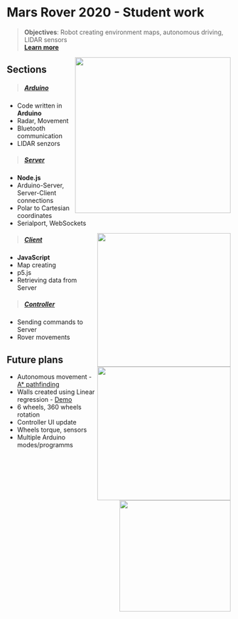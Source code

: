 # Mars Rover 2020 - Student work

> __Objectives__:
         Robot creating environment maps, autonomous driving, LIDAR sensors </br>
> [__Learn more__](./soc.docx)

<img src="http://dennikc.sk/mars-rover-pictures/rover.jpg"  align="right" width=350>

## Sections
> ##### [Arduino](./arduino/controller.ino)
- Code written in __Arduino__
- Radar, Movement
- Bluetooth communication
- LIDAR senzors
        
> ##### [Server](./server)
- __Node.js__
- Arduino-Server, Server-Client connections
- Polar to Cartesian coordinates
- Serialport, WebSockets

<img src="http://dennikc.sk/mars-rover-pictures/kitchen.png"  align="right" width=300>
<img src="http://dennikc.sk/mars-rover-pictures/hallway.png"  align="right" width=300>
        
> ##### [Client](./client)
- __JavaScript__
- Map creating
- p5.js
- Retrieving data from Server
        
> ##### [Controller](./controller)
- Sending commands to Server
- Rover movements

<img src="http://dennikc.sk/mars-rover-pictures/wheel.jpg"  align="right" width=250>

## Future plans
- Autonomous movement - [A* pathfinding](./server/astar.js)
- Walls created using Linear regression - [Demo](./server/linear_regression.js)
- 6 wheels, 360 wheels rotation
- Controller UI update
- Wheels torque, sensors
- Multiple Arduino modes/programms
